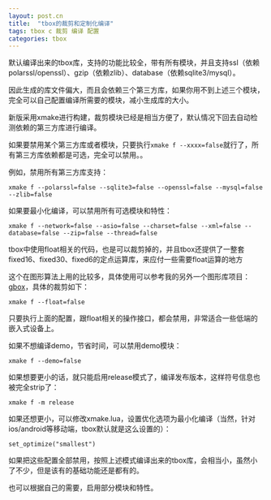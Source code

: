 ```yaml
---
layout: post.cn
title:  "tbox的裁剪和定制化编译"
tags: tbox c 裁剪 编译 配置
categories: tbox
---
```


默认编译出来的tbox库，支持的功能比较全，带有所有模块，并且支持ssl（依赖polarssl/openssl）、gzip（依赖zlib）、database（依赖sqlite3/mysql）。

因此生成的库文件偏大，而且会依赖三个第三方库，如果你用不到上述三个模块，完全可以自己配置编译所需要的模块，减小生成库的大小。

新版采用xmake进行构建，裁剪模块已经是相当方便了，默认情况下回去自动检测依赖的第三方库进行编译。

如果要禁用某个第三方库或者模块，只要执行`xmake f --xxxx=false`就行了，所有第三方库依赖都是可选，完全可以禁用。。

例如，禁用所有第三方库支持：

    xmake f --polarssl=false --sqlite3=false --openssl=false --mysql=false --zlib=false

如果要最小化编译，可以禁用所有可选模块和特性：

    xmake f --network=false --asio=false --charset=false --xml=false --database=false --zip=false --thread=false

tbox中使用float相关的代码，也是可以裁剪掉的，并且tbox还提供了一整套fixed16、fixed30、fixed6的定点运算库，来应付一些需要float运算的地方



这个在图形算法上用的比较多，具体使用可以参考我的另外一个图形库项目：[gbox](https://github.com/waruqi/gbox)，具体的裁剪如下：

    xmake f --float=false

只要执行上面的配置，跟float相关的操作接口，都会禁用，非常适合一些低端的嵌入式设备上。

如果不想编译demo，节省时间，可以禁用demo模块：

    xmake f --demo=false

如果想要更小的话，就只能启用release模式了，编译发布版本，这样符号信息也被完全strip了：

    xmake f -m release

如果还想更小，可以修改xmake.lua，设置优化选项为最小化编译（当然，针对ios/android等移动端，tbox默认就是这么设置的）：

    set_optimize("smallest")

如果把这些配置全部禁用，按照上述模式编译出来的tbox库，会相当小，虽然小了不少，但是该有的基础功能还是都有的。

也可以根据自己的需要，启用部分模块和特性。

